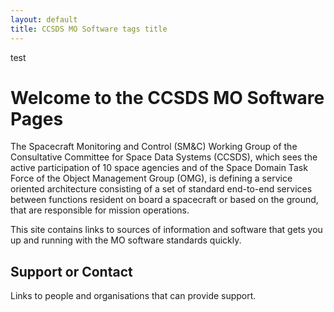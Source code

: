 ```yaml
---
layout: default
title: CCSDS MO Software tags title
---
```


test

# Welcome to the CCSDS MO Software Pages

The Spacecraft Monitoring and Control (SM&C) Working Group of the Consultative Committee for Space Data Systems (CCSDS), which sees the active participation of 10 space agencies and of the Space Domain Task Force of the Object Management Group (OMG), is defining a service oriented architecture consisting of a set of standard end-to-end services between functions resident on board a spacecraft or based on the ground, that are responsible for mission operations.

This site contains links to sources of information and software that gets you up and running with the MO software standards quickly.

## Support or Contact

Links to people and organisations that can provide support.

